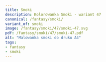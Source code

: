 ```yaml
---
title: Smoki
description: Kolorowanka Smoki - wariant 47
canonical: /fantasy/smoki/
variant_of: smoki
image: /fantasy/smoki/47/smoki-47.svg
pdf: /fantasy/smoki/47/smoki-47.pdf
alt: "Malowanka smoki do druku A4"
tags:
- fantasy
- smoki
---
```

